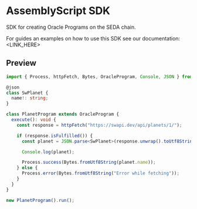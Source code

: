 # AssemblyScript SDK

SDK for creating Oracle Programs on the SEDA chain.

For guides an examples on how to use this SDK see our documentation: <LINK_HERE>

## Preview

```ts
import { Process, httpFetch, Bytes, OracleProgram, Console, JSON } from "@seda-protocol/as-sdk/assembly";

@json
class SwPlanet {
  name!: string;
}

class PlanetProgram extends OracleProgram {
  execute(): void {
    const response = httpFetch("https://swapi.dev/api/planets/1/");

    if (response.isFulfilled()) {
      const planet = JSON.parse<SwPlanet>(response.unwrap().toUtf8String());

      Console.log(planet);

      Process.success(Bytes.fromUtf8String(planet.name));
    } else {
      Process.error(Bytes.fromUtf8String("Error while fetching"));
    }
  }
}

new PlanetProgram().run();
```
